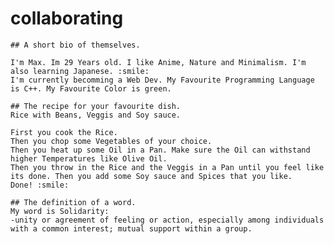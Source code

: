 # collaborating


    ## A short bio of themselves.

    I'm Max. Im 29 Years old. I like Anime, Nature and Minimalism. I'm also learning Japanese. :smile:
    I'm currently becomming a Web Dev. My Favourite Programming Language is C++. My Favourite Color is green.

    ## The recipe for your favourite dish.
    Rice with Beans, Veggis and Soy sauce.

    First you cook the Rice.
    Then you chop some Vegetables of your choice.
    Then you heat up some Oil in a Pan. Make sure the Oil can withstand higher Temperatures like Olive Oil.
    Then you throw in the Rice and the Veggis in a Pan until you feel like its done. Then you add some Soy sauce and Spices that you like.
    Done! :smile:

    ## The definition of a word.
    My word is Solidarity:
    -unity or agreement of feeling or action, especially among individuals with a common interest; mutual support within a group.
